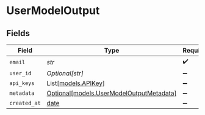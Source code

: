 # UserModelOutput


## Fields

| Field                                                                            | Type                                                                             | Required                                                                         | Description                                                                      |
| -------------------------------------------------------------------------------- | -------------------------------------------------------------------------------- | -------------------------------------------------------------------------------- | -------------------------------------------------------------------------------- |
| `email`                                                                          | *str*                                                                            | :heavy_check_mark:                                                               | N/A                                                                              |
| `user_id`                                                                        | *Optional[str]*                                                                  | :heavy_minus_sign:                                                               | N/A                                                                              |
| `api_keys`                                                                       | List[[models.APIKey](../models/apikey.md)]                                       | :heavy_minus_sign:                                                               | N/A                                                                              |
| `metadata`                                                                       | [Optional[models.UserModelOutputMetadata]](../models/usermodeloutputmetadata.md) | :heavy_minus_sign:                                                               | N/A                                                                              |
| `created_at`                                                                     | [date](https://docs.python.org/3/library/datetime.html#date-objects)             | :heavy_minus_sign:                                                               | N/A                                                                              |